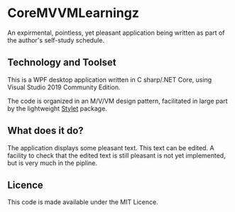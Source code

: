 # CoreMVVMLearningz
An expirmental, pointless, yet pleasant application being written as part of the author's self-study schedule. 

## Technology and Toolset
This is a WPF desktop application written in C sharp/.NET Core, using Visual Studio 2019 Community Edition. 

The code is organized in an M/V/VM design pattern, facilitated in large part by the lightweight [Stylet](https://github.com/canton7/Stylet) package.

## What does it do?
The application displays some pleasant text. This text can be edited. A facility to check that the edited text is still pleasant is not yet implemented, but is very much in the pipline. 

## Licence
This code is made available under the MIT Licence.